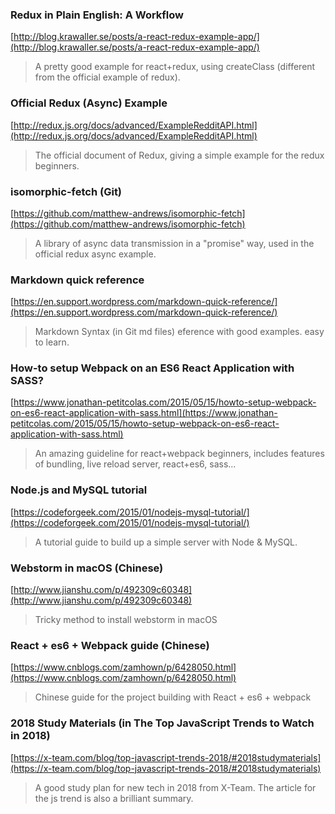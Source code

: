 ### Redux in Plain English: A Workflow
[http://blog.krawaller.se/posts/a-react-redux-example-app/](http://blog.krawaller.se/posts/a-react-redux-example-app/)
> A pretty good example for react+redux, using createClass (different from the official example of redux).

### Official Redux (Async) Example
[http://redux.js.org/docs/advanced/ExampleRedditAPI.html](http://redux.js.org/docs/advanced/ExampleRedditAPI.html)
> The official document of Redux, giving a simple example for the redux beginners.

### isomorphic-fetch (Git)
[https://github.com/matthew-andrews/isomorphic-fetch](https://github.com/matthew-andrews/isomorphic-fetch)
> A library of async data transmission in a "promise" way, used in the official redux async example.


### Markdown quick reference
[https://en.support.wordpress.com/markdown-quick-reference/](https://en.support.wordpress.com/markdown-quick-reference/)
> Markdown Syntax (in Git md files) eference with good examples. easy to learn.

### How-to setup Webpack on an ES6 React Application with SASS?
[https://www.jonathan-petitcolas.com/2015/05/15/howto-setup-webpack-on-es6-react-application-with-sass.html](https://www.jonathan-petitcolas.com/2015/05/15/howto-setup-webpack-on-es6-react-application-with-sass.html)
> An amazing guideline for react+webpack beginners, includes features of bundling, live reload server, react+es6, sass...

### Node.js and MySQL tutorial
[https://codeforgeek.com/2015/01/nodejs-mysql-tutorial/](https://codeforgeek.com/2015/01/nodejs-mysql-tutorial/)
> A tutorial guide to build up a simple server with Node & MySQL.

### Webstorm in macOS (Chinese)
[http://www.jianshu.com/p/492309c60348](http://www.jianshu.com/p/492309c60348)
> Tricky method to install webstorm in macOS

### React + es6 + Webpack guide (Chinese)
[https://www.cnblogs.com/zamhown/p/6428050.html](https://www.cnblogs.com/zamhown/p/6428050.html)
> Chinese guide for the project building with React + es6 + webpack

### 2018 Study Materials (in The Top JavaScript Trends to Watch in 2018)
[https://x-team.com/blog/top-javascript-trends-2018/#2018studymaterials](https://x-team.com/blog/top-javascript-trends-2018/#2018studymaterials)
> A good study plan for new tech in 2018 from X-Team. The article for the js trend is also a brilliant summary.
